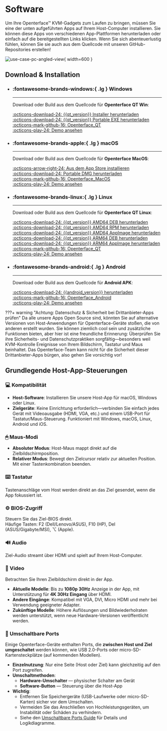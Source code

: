 # Software

Um Ihre Openterface™ KVM-Gadgets zum Laufen zu bringen, müssen Sie eine der unten aufgeführten Apps auf Ihrem Host-Computer installieren. Sie können diese Apps von verschiedenen App-Plattformen herunterladen oder einfach auf die bereitgestellten Links klicken. Wenn Sie sich abenteuerlustig fühlen, können Sie sie auch aus dem Quellcode mit unseren GitHub-Repositories erstellen!

![use-case-pc-angled-view](https://assets.openterface.com/images/product/use-case-pc-angled-view.webp){ width=600 }

## Download & Installation

<div class="grid cards" markdown>

-   ### :fontawesome-brands-windows:{ .lg } **Windows**

    ***

    Download oder Build aus dem Quellcode für **Openterface QT Win**:

    [:octicons-download-24: {{qt_version}} Installer herunterladen](https://github.com/TechxArtisanStudio/Openterface_QT/releases/download/{{qt_version}}/openterfaceQT_windows_amd64_installer.exe) <br>
    [:octicons-download-24: {{qt_version}} Portable EXE herunterladen](https://github.com/TechxArtisanStudio/Openterface_QT/releases/download/{{qt_version}}/openterfaceQT_windows_amd64_portable.exe) <br>
    [:octicons-mark-github-16: Openterface_QT](https://github.com/TechxArtisanStudio/Openterface_QT) <br>
    [:octicons-play-24: Demo ansehen](https://youtu.be/ERzpGtRvP2o?si=e9k402f0nxsD8o2j)

-   ### :fontawesome-brands-apple:{ .lg } **macOS**

    ***

    Download oder Build aus dem Quellcode für **Openterface MacOS**:

    [:octicons-arrow-right-24: Aus dem App Store installieren](/appstore) <br>
    [:octicons-download-24: Portable DMG herunterladen](macos/dmg-installation.md) <br>
    [:octicons-mark-github-16: Openterface_MacOS](https://github.com/TechxArtisanStudio/Openterface_MacOS) <br>
    [:octicons-play-24: Demo ansehen](https://youtu.be/m7OpUem0zqY?si=tclfl0Jl77tmE6_e)

-   ### :fontawesome-brands-linux:{ .lg } **Linux**

    ***

    Download oder Build aus dem Quellcode für **Openterface QT Linux**:

    [:octicons-download-24: {{qt_version}} AMD64 DEB herunterladen](https://github.com/TechxArtisanStudio/Openterface_QT/releases/download/{{qt_version}}/openterfaceQT_linux_amd64.deb) <br>
    [:octicons-download-24: {{qt_version}} AMD64 RPM herunterladen](https://github.com/TechxArtisanStudio/Openterface_QT/releases/download/{{qt_version}}/openterfaceQT_linux_amd64.rpm) <br>
    [:octicons-download-24: {{qt_version}} AMD64 AppImage herunterladen](https://github.com/TechxArtisanStudio/Openterface_QT/releases/download/{{qt_version}}/openterfaceQT_linux_amd64.AppImage) <br>
    [:octicons-download-24: {{qt_version}} ARM64 DEB herunterladen](https://github.com/TechxArtisanStudio/Openterface_QT/releases/download/{{qt_version}}/openterfaceQT_linux_aarch64.deb) <br>
    [:octicons-download-24: {{qt_version}} ARM64 AppImage herunterladen](https://github.com/TechxArtisanStudio/Openterface_QT/releases/download/{{qt_version}}/openterfaceQT_linux_aarch64.AppImage) <br>
    [:octicons-mark-github-16: Openterface_QT](https://github.com/TechxArtisanStudio/Openterface_QT) <br>
    [:octicons-play-24: Demo ansehen](https://youtu.be/_ScpI6TC0Pk?si=FSg7A2zmST8QbFec)

-   ### :fontawesome-brands-android:{ .lg } **Android**

    ***

    Download oder Build aus dem Quellcode für **Android APK**:

    [:octicons-download-24: {{android_version}} herunterladen](https://github.com/TechxArtisanStudio/Openterface_Android/releases/download/{{android_version}}/OpenterfaceAndroid-release.apk) <br>
    [:octicons-mark-github-16: Openterface_Android](https://github.com/TechxArtisanStudio/Openterface_Android) <br>
    [:octicons-play-24: Demo ansehen](https://x.com/TechxArtisan/status/1825460088922071398)

</div>

???+ warning "Achtung: Datenschutz & Sicherheit bei Drittanbieter-Apps prüfen"
Da alle unsere Apps Open Source sind, könnten Sie auf alternative Versionen von Host-Anwendungen für Openterface-Geräte stoßen, die von anderen erstellt wurden. Sie können ziemlich cool sein und zusätzliche Funktionen bieten, aber hier ist eine freundliche Erinnerung: Überprüfen Sie ihre Sicherheits- und Datenschutzpraktiken sorgfältig—besonders weil KVM-Kontrolle Ereignisse von Ihrem Bildschirm, Tastatur und Maus beinhaltet. Das Openterface-Team kann nicht für die Sicherheit dieser Drittanbieter-Apps bürgen, also gehen Sie vorsichtig vor!

## Grundlegende Host-App-Steuerungen

### 💻 Kompatibilität

-   **Host-Software**: Installieren Sie unsere Host-App für macOS, Windows oder Linux.
-   **Zielgeräte**: Keine Einrichtung erforderlich—verbinden Sie einfach jedes Gerät mit Videoausgabe (HDMI, VGA, etc.) und einem USB-Port für Tastatur/Maus-Steuerung. Funktioniert mit Windows, macOS, Linux, Android und iOS.

### 🖱 Maus-Modi

-   **Absoluter Modus**: Host-Maus mappt direkt auf die Zielbildschirmposition.
-   **Relativer Modus**: Bewegt den Zielcursor relativ zur aktuellen Position. Mit einer Tastenkombination beenden.

### ⌨️ Tastatur

Tastenanschläge vom Host werden direkt an das Ziel gesendet, wenn die App fokussiert ist.

### ⚙️ BIOS-Zugriff

Steuern Sie das Ziel-BIOS direkt.  
Häufige Tasten: F2 (Dell/Lenovo/ASUS), F10 (HP), Del (ASUS/Gigabyte/MSI), ⌥ (Apple).

### 🔊 Audio

Ziel-Audio streamt über HDMI und spielt auf Ihrem Host-Computer.

### 🎥 Video

Betrachten Sie Ihren Zielbildschirm direkt in der App.

-   **Aktuelle Modelle**: Bis zu **1080p 30Hz** Anzeige in der App, mit Unterstützung für **4K 30Hz Eingang** über HDMI.
-   **Andere Eingänge**: Kompatibel mit VGA, DVI, Micro HDMI und mehr bei Verwendung geeigneter Adapter.
-   **Zukünftige Modelle**: Höhere Auflösungen und Bildwiederholraten werden unterstützt, wenn neue Hardware-Versionen veröffentlicht werden.

### 🔄 Umschaltbare Ports

Einige Openterface-Geräte enthalten Ports, die **zwischen Host und Ziel umgeschaltet** werden können, wie USB 2.0-Ports oder micro-SD-Kartensteckplätze (auf kommenden Modellen).

-   **Einzelnutzung**: Nur eine Seite (Host oder Ziel) kann gleichzeitig auf den Port zugreifen.
-   **Umschaltmethoden**:
    -   **Hardware-Umschalter** — physischer Schalter am Gerät
    -   **Software-Button** — Steuerung über die Host-App
-   **Wichtig**:
    -   Entfernen Sie Speichergeräte (USB-Laufwerke oder micro-SD-Karten) sicher vor dem Umschalten.
    -   Vermeiden Sie das Anschließen von Hochleistungsgeräten, um Instabilität oder Schäden zu verhindern.
    -   Siehe den [Umschaltbare Ports Guide](/usb-switch) für Details und Logikdiagramme.
